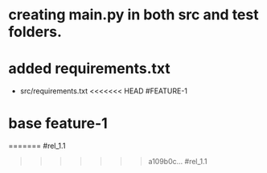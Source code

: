 # creating main.py in both src and test folders.

# added requirements.txt 
* src/requirements.txt
<<<<<<< HEAD
#FEATURE-1
# base feature-1
=======
#rel_1.1
>>>>>>> a109b0c... #rel_1.1
